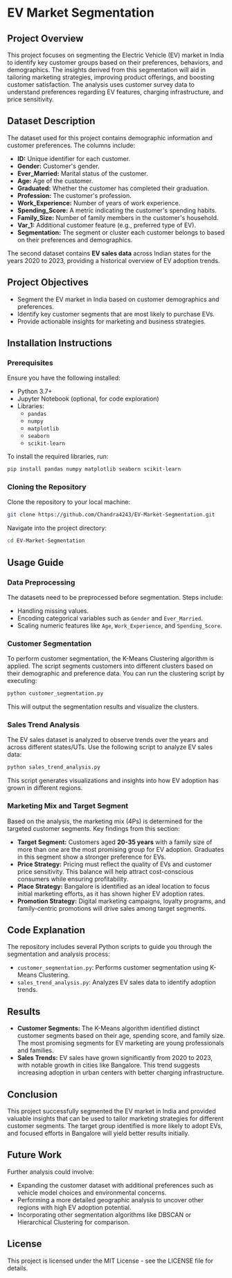 
# **EV Market Segmentation**

## **Project Overview**
This project focuses on segmenting the Electric Vehicle (EV) market in India to identify key customer groups based on their preferences, behaviors, and demographics. The insights derived from this segmentation will aid in tailoring marketing strategies, improving product offerings, and boosting customer satisfaction. The analysis uses customer survey data to understand preferences regarding EV features, charging infrastructure, and price sensitivity.

## **Dataset Description**
The dataset used for this project contains demographic information and customer preferences. The columns include:
- **ID:** Unique identifier for each customer.
- **Gender:** Customer's gender.
- **Ever_Married:** Marital status of the customer.
- **Age:** Age of the customer.
- **Graduated:** Whether the customer has completed their graduation.
- **Profession:** The customer's profession.
- **Work_Experience:** Number of years of work experience.
- **Spending_Score:** A metric indicating the customer's spending habits.
- **Family_Size:** Number of family members in the customer's household.
- **Var_1:** Additional customer feature (e.g., preferred type of EV).
- **Segmentation:** The segment or cluster each customer belongs to based on their preferences and demographics.

The second dataset contains **EV sales data** across Indian states for the years 2020 to 2023, providing a historical overview of EV adoption trends.

## **Project Objectives**
- Segment the EV market in India based on customer demographics and preferences.
- Identify key customer segments that are most likely to purchase EVs.
- Provide actionable insights for marketing and business strategies.

## **Installation Instructions**
### Prerequisites
Ensure you have the following installed:
- Python 3.7+
- Jupyter Notebook (optional, for code exploration)
- Libraries:
  - `pandas`
  - `numpy`
  - `matplotlib`
  - `seaborn`
  - `scikit-learn`

To install the required libraries, run:
```bash
pip install pandas numpy matplotlib seaborn scikit-learn
```

### Cloning the Repository
Clone the repository to your local machine:
```bash
git clone https://github.com/Chandra4243/EV-Market-Segmentation.git
```

Navigate into the project directory:
```bash
cd EV-Market-Segmentation
```

## **Usage Guide**
### Data Preprocessing
The datasets need to be preprocessed before segmentation. Steps include:
- Handling missing values.
- Encoding categorical variables such as `Gender` and `Ever_Married`.
- Scaling numeric features like `Age`, `Work_Experience`, and `Spending_Score`.

### Customer Segmentation
To perform customer segmentation, the K-Means Clustering algorithm is applied. The script segments customers into different clusters based on their demographic and preference data. You can run the clustering script by executing:
```bash
python customer_segmentation.py
```
This will output the segmentation results and visualize the clusters.

### Sales Trend Analysis
The EV sales dataset is analyzed to observe trends over the years and across different states/UTs. Use the following script to analyze EV sales data:
```bash
python sales_trend_analysis.py
```
This script generates visualizations and insights into how EV adoption has grown in different regions.

### Marketing Mix and Target Segment
Based on the analysis, the marketing mix (4Ps) is determined for the targeted customer segments. Key findings from this section:
- **Target Segment:** Customers aged **20-35 years** with a family size of more than one are the most promising group for EV adoption. Graduates in this segment show a stronger preference for EVs.
- **Price Strategy:** Pricing must reflect the quality of EVs and customer price sensitivity. This balance will help attract cost-conscious consumers while ensuring profitability.
- **Place Strategy:** Bangalore is identified as an ideal location to focus initial marketing efforts, as it has shown higher EV adoption rates.
- **Promotion Strategy:** Digital marketing campaigns, loyalty programs, and family-centric promotions will drive sales among target segments.

## **Code Explanation**
The repository includes several Python scripts to guide you through the segmentation and analysis process:
- `customer_segmentation.py`: Performs customer segmentation using K-Means Clustering.
- `sales_trend_analysis.py`: Analyzes EV sales data to identify adoption trends.

## **Results**
- **Customer Segments:** The K-Means algorithm identified distinct customer segments based on their age, spending score, and family size. The most promising segments for EV marketing are young professionals and families.
- **Sales Trends:** EV sales have grown significantly from 2020 to 2023, with notable growth in cities like Bangalore. This trend suggests increasing adoption in urban centers with better charging infrastructure.
  
## **Conclusion**
This project successfully segmented the EV market in India and provided valuable insights that can be used to tailor marketing strategies for different customer segments. The target group identified is more likely to adopt EVs, and focused efforts in Bangalore will yield better results initially.

## **Future Work**
Further analysis could involve:
- Expanding the customer dataset with additional preferences such as vehicle model choices and environmental concerns.
- Performing a more detailed geographic analysis to uncover other regions with high EV adoption potential.
- Incorporating other segmentation algorithms like DBSCAN or Hierarchical Clustering for comparison.

## **License**
This project is licensed under the MIT License - see the LICENSE file for details.
